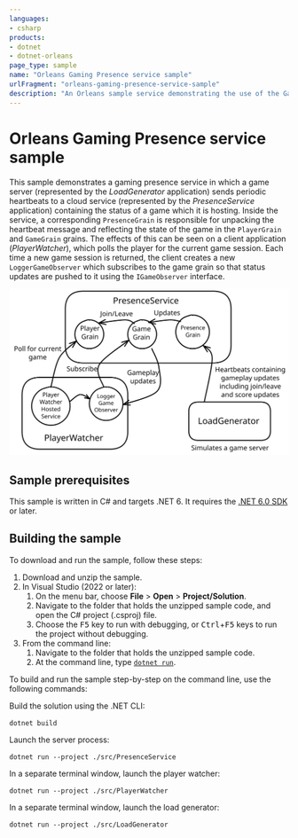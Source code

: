 ```yaml
---
languages:
- csharp
products:
- dotnet
- dotnet-orleans
page_type: sample
name: "Orleans Gaming Presence service sample"
urlFragment: "orleans-gaming-presence-service-sample"
description: "An Orleans sample service demonstrating the use of the Gaming Presence service."
---
```


# Orleans Gaming Presence service sample

This sample demonstrates a gaming presence service in which a game server (represented by the *LoadGenerator* application) sends periodic heartbeats to a cloud service (represented by the *PresenceService* application) containing the status of a game which it is hosting. Inside the service, a corresponding `PresenceGrain` is responsible for unpacking the heartbeat message and reflecting the state of the game in the `PlayerGrain` and `GameGrain` grains. The effects of this can be seen on a client application (*PlayerWatcher*), which polls the player for the current game session. Each time a new game session is returned, the client creates a new `LoggerGameObserver` which subscribes to the game grain so that status updates are pushed to it using the `IGameObserver` interface.

![A visual representation of the above text](PresenceService.svg)

## Sample prerequisites

This sample is written in C# and targets .NET 6. It requires the [.NET 6.0 SDK](https://dotnet.microsoft.com/download/dotnet/6.0) or later.

## Building the sample

To download and run the sample, follow these steps:

1. Download and unzip the sample.
2. In Visual Studio (2022 or later):
    1. On the menu bar, choose **File** > **Open** > **Project/Solution**.
    2. Navigate to the folder that holds the unzipped sample code, and open the C# project (.csproj) file.
    3. Choose the <kbd>F5</kbd> key to run with debugging, or <kbd>Ctrl</kbd>+<kbd>F5</kbd> keys to run the project without debugging.
3. From the command line:
   1. Navigate to the folder that holds the unzipped sample code.
   2. At the command line, type [`dotnet run`](https://docs.microsoft.com/dotnet/core/tools/dotnet-run).

To build and run the sample step-by-step on the command line, use the following commands:

Build the solution using the .NET CLI:

```dotnetcli
dotnet build
```

Launch the server process:

```dotnetcli
dotnet run --project ./src/PresenceService
```

In a separate terminal window, launch the player watcher:

```dotnetcli
dotnet run --project ./src/PlayerWatcher
```

In a separate terminal window, launch the load generator:

```dotnetcli
dotnet run --project ./src/LoadGenerator
```
